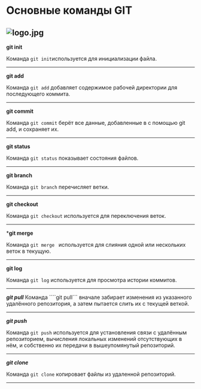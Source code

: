 
# Основные команды GIT #

![logo.jpg](logo.jpg)
---
**git init**

Команда ``git init``используется для инициализации файла.

---

**git add**

Команда ``git add`` добавляет содержимое рабочей директории для последующего коммита.

---

**git commit**

Команда ```git commit``` берёт все данные, добавленные в с помощью git add, и сохраняет их.

---
**git status**

Команда ```git status``` показывает состояния файлов.

---

**git branch**

Команда ```git branch``` перечисляет  ветки.

---

**git checkout**

Команда ```git checkout``` используется для переключения веток.

---

***git merge**

Команда ```git merge ```
используется для слияния одной или нескольких веток в текущую. 

---

**git log**

Команда ```git log``` используется для просмотра истории коммитов.

---

***git pull***
Команда ````git pull```  вначале забирает изменения из указанного удалённого репозитория, а затем пытается слить их с текущей веткой.

---

***git push***

Команда ```git push``` используется для установления связи с удалённым репозиторием, вычисления локальных изменений отсутствующих в нём, и собственно их передачи в вышеупомянутый репозиторий. 

---

***git clone***

Команда ```git clone``` копироваeт  файлы из удаленной репозиторий.

---
